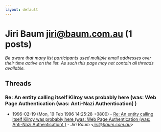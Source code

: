 ```yaml
---
layout: default
---
```


# Jiri Baum <jiri@baum.com.au> (1 posts)

_Be aware that many list participants used multiple email addresses over their time active on the list. As such this page may not contain all threads available._

## Threads

### Re: An entity calling itself Kilroy was probably here (was: Web Page Authentication (was: Anti-Nazi Authentication) )
+ 1996-02-19 (Mon, 19 Feb 1996 14:25:28 +0800) - [Re: An entity calling itself Kilroy was probably here (was: Web Page Authentication (was: Anti-Nazi Authentication) )](/archive/1996/02/a0f98cc0975c5d6c264925b6b9851d9692f5186000f5d02a44700d9f120b673d) - _Jiri Baum \<jiri@baum.com.au\>_

